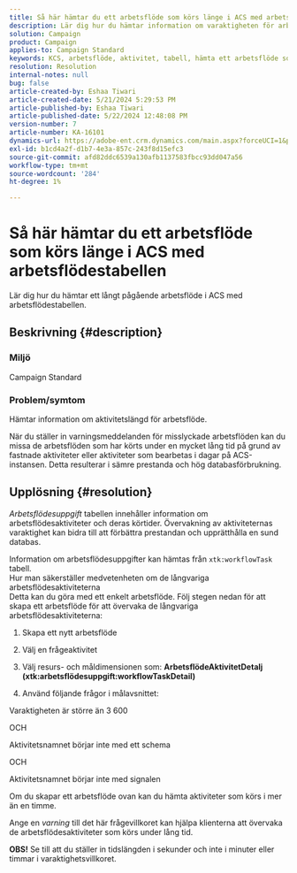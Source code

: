 ```yaml
---
title: Så här hämtar du ett arbetsflöde som körs länge i ACS med arbetsflödestabellen
description: Lär dig hur du hämtar information om varaktigheten för arbetsflödesuppgifter.
solution: Campaign
product: Campaign
applies-to: Campaign Standard
keywords: KCS, arbetsflöde, aktivitet, tabell, hämta ett arbetsflöde som körs länge, prestanda, ACS
resolution: Resolution
internal-notes: null
bug: false
article-created-by: Eshaa Tiwari
article-created-date: 5/21/2024 5:29:53 PM
article-published-by: Eshaa Tiwari
article-published-date: 5/22/2024 12:48:08 PM
version-number: 7
article-number: KA-16101
dynamics-url: https://adobe-ent.crm.dynamics.com/main.aspx?forceUCI=1&pagetype=entityrecord&etn=knowledgearticle&id=59ca2cba-9717-ef11-9f8a-6045bd006793
exl-id: b1cd4a2f-d1b7-4e3a-857c-243f8d15efc3
source-git-commit: afd82ddc6539a130afb1137583fbcc93dd047a56
workflow-type: tm+mt
source-wordcount: '284'
ht-degree: 1%

---
```


# Så här hämtar du ett arbetsflöde som körs länge i ACS med arbetsflödestabellen


Lär dig hur du hämtar ett långt pågående arbetsflöde i ACS med arbetsflödestabellen.

## Beskrivning {#description}


### <b>Miljö</b>

Campaign Standard

### <b>Problem/symtom</b>

Hämtar information om aktivitetslängd för arbetsflöde.

När du ställer in varningsmeddelanden för misslyckade arbetsflöden kan du missa de arbetsflöden som har körts under en mycket lång tid på grund av fastnade aktiviteter eller aktiviteter som bearbetas i dagar på ACS-instansen. Detta resulterar i sämre prestanda och hög databasförbrukning.


## Upplösning {#resolution}


*Arbetsflödesuppgift* tabellen innehåller information om arbetsflödesaktiviteter och deras körtider. Övervakning av aktiviteternas varaktighet kan bidra till att förbättra prestandan och upprätthålla en sund databas.

Information om arbetsflödesuppgifter kan hämtas från `xtk:workflowTask` tabell.
<br>Hur man säkerställer medvetenheten om de långvariga arbetsflödesaktiviteterna<br>
Detta kan du göra med ett enkelt arbetsflöde. Följ stegen nedan för att skapa ett arbetsflöde för att övervaka de långvariga arbetsflödesaktiviteterna:

1. Skapa ett nytt arbetsflöde

2. Välj en frågeaktivitet

3. Välj resurs- och måldimensionen som: <b>ArbetsflödeAktivitetDetalj</b> <b>(xtk:arbetsflödesuppgift:workflowTaskDetail)</b>

4. Använd följande frågor i målavsnittet:

Varaktigheten är större än 3 600

OCH

Aktivitetsnamnet börjar inte med ett schema

OCH

Aktivitetsnamnet börjar inte med signalen



Om du skapar ett arbetsflöde ovan kan du hämta aktiviteter som körs i mer än en timme.

Ange en *varning* till det här frågevillkoret kan hjälpa klienterna att övervaka de arbetsflödesaktiviteter som körs under lång tid.

<b>OBS!</b> Se till att du ställer in tidslängden i sekunder och inte i minuter eller timmar i varaktighetsvillkoret.
